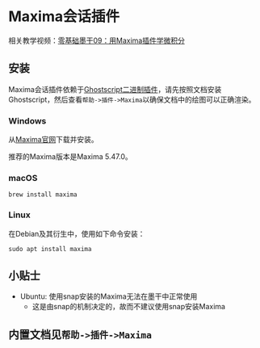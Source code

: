 # Maxima会话插件
相关教学视频：[零基础墨干09：用Maxima插件学微积分](https://www.bilibili.com/video/BV1JJ4m1V7Mq/)

## 安装
Maxima会话插件依赖于[Ghostscript二进制插件](plugin_binary_gs.md)，请先按照文档安装Ghostscript，然后查看`帮助->插件->Maxima`以确保文档中的绘图可以正确渲染。

### Windows
从[Maxima官网](https://maxima.sourceforge.io)下载并安装。

推荐的Maxima版本是Maxima 5.47.0。

### macOS
```
brew install maxima
```
### Linux
在Debian及其衍生中，使用如下命令安装：
```
sudo apt install maxima
```
## 小贴士
+ Ubuntu: 使用snap安装的Maxima无法在墨干中正常使用
  - 这是由snap的机制决定的，故而不建议使用snap安装Maxima

## 内置文档见`帮助->插件->Maxima`